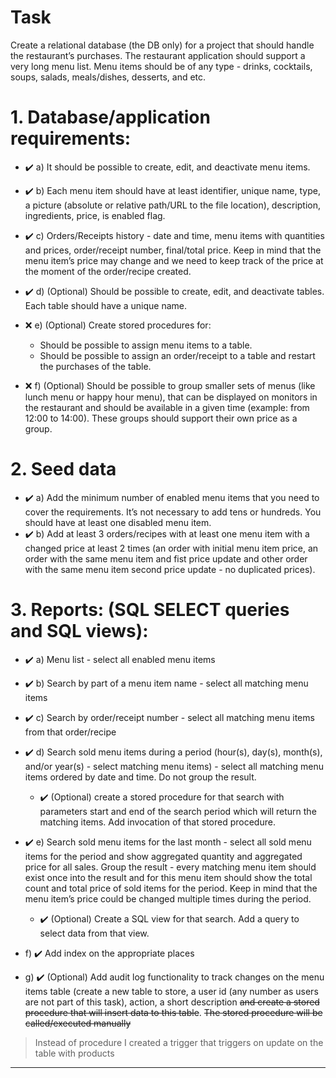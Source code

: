 # Task
 Create a relational database (the DB only) for a project that should handle the restaurant’s purchases. The restaurant application should support a very long menu list. Menu items should be of any type - drinks, cocktails, soups, salads, meals/dishes, desserts, and etc.
 
# 1.  Database/application requirements:

- :heavy_check_mark: a) It should be possible to create, edit, and deactivate menu items.
 
- :heavy_check_mark: b) Each menu item should have at least identifier, unique name, type, a picture (absolute or relative path/URL to the file location), description, ingredients, price, is enabled flag. 
- :heavy_check_mark: c) Orders/Receipts history - date and time, menu items with quantities and prices, order/receipt number, final/total price. Keep in mind that the menu item’s price may change and we need to keep track of the price at the moment of the order/recipe created.
- :heavy_check_mark: d) (Optional) Should be possible to create, edit, and deactivate tables. Each table should have a unique name.
- :x: e) (Optional) Create stored procedures for:
    - Should be possible to assign menu items to a table. 
    - Should be possible to assign an order/receipt to a table and restart the purchases of the table.
 - :x: f) (Optional) Should be possible to group smaller sets of menus (like lunch menu or happy hour menu), that can be displayed on monitors in the restaurant and should be available in a given time (example: from 12:00 to 14:00). These groups should support their own price as a group.


# 2. Seed data
- :heavy_check_mark: a) Add the minimum number of enabled menu items that you need to cover the requirements. It’s not necessary to add tens or hundreds. You should have at least one disabled menu item.
- :heavy_check_mark: b) Add at least 3 orders/recipes with at least one menu item with a changed price at least 2 times (an order with initial menu item price, an order with the same menu item and fist price update and other order with the same menu item second price update - no duplicated prices).

# 3. Reports: (SQL SELECT queries and SQL views):
- :heavy_check_mark: a) Menu list - select all enabled menu items
 
- :heavy_check_mark: b) Search by part of a menu item name - select all matching menu items
 
- :heavy_check_mark: c) Search by order/receipt number - select all matching menu items from that order/recipe

- :heavy_check_mark: d) Search sold menu items during a period (hour(s), day(s), month(s), and/or year(s) - select matching menu items) - select all matching menu items ordered by date and time. Do not group the result.
    - :heavy_check_mark: (Optional) create a stored procedure for that search with parameters start and end of the search period which will return the matching items. Add invocation of that stored procedure.

- :heavy_check_mark: e) Search sold menu items for the last month - select all sold menu items for the period and show aggregated quantity and aggregated price for all sales. Group the result - every matching menu item should exist once into the result and for this menu item should show the total count and total price of sold items for the period. Keep in mind that the menu item’s price could be changed multiple times during the period.
  - :heavy_check_mark: (Optional) Create a SQL view for that search. Add a query to select data from that view.
- f) :heavy_check_mark: Add index on the appropriate places
- g) :heavy_check_mark: (Optional) Add audit log functionality to track changes on the menu items table (create a new table to store, a user id (any number as users are not part of this task), action, a short description ~~and create a stored procedure that will insert data to this table~~. ~~The stored procedure will be called/executed manually~~
> Instead of procedure I created a trigger that triggers on update on the table with products


---